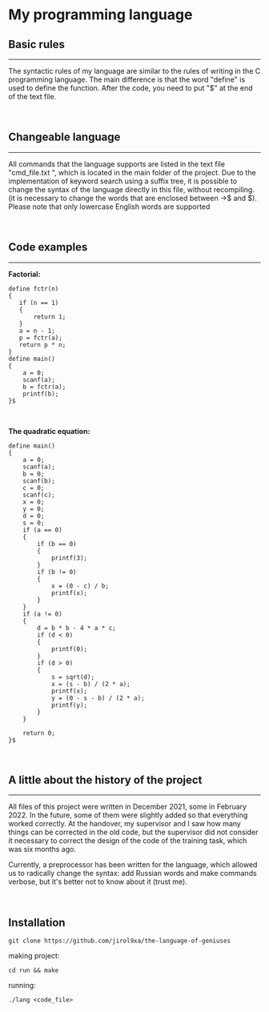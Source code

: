 # My programming language

## Basic rules
-------------------------------------------------
The syntactic rules of my language are similar to the rules of writing in the C programming language. 
The main difference is that the word "define" is used to define the function. After the code, you need to put "$" at the end of the text file.

</br>

## Changeable language
-------------------------------------------------
All commands that the language supports are listed in the text file "cmd_file.txt ", which is located in the main folder of the project. Due to the implementation of keyword search using a suffix tree, it is possible to change the syntax of the language directly in this file, without recompiling. (it is necessary to change the words that are enclosed between ->$ and $). Please note that only lowercase English words are supported

</br>

## Code examples
-------------------------------------------------
**Factorial:**

    define fctr(n)
    {
       if (n == 1)
       {
           return 1;
       }
       a = n - 1;
       p = fctr(a);
       return p * n;
    }
    define main()
    {
        a = 0;
        scanf(a);
        b = fctr(a);
        printf(b);
    }$

</br>

**The quadratic equation:**

    define main()
    {
        a = 0;
        scanf(a);
        b = 0;
        scanf(b);
        c = 0;
        scanf(c);
        x = 0;
        y = 0;
        d = 0;
        s = 0;    
        if (a == 0)
        {
            if (b == 0)
            {
                printf(3);
            }
            if (b != 0)
            {
                x = (0 - c) / b;
                printf(x);
            }
        }
        if (a != 0)
        {
            d = b * b - 4 * a * c;
            if (d < 0)
            {
                printf(0);
            }
            if (d > 0)
            {
                s = sqrt(d);
                x = (s - b) / (2 * a);
                printf(x);
                y = (0 - s - b) / (2 * a);
                printf(y);
            }
        }

        return 0;
    }$

</br>

## A little about the history of the project
-------------------------------------------------
All files of this project were written in December 2021, some in February 2022. In the future, some of them were slightly added so that everything worked correctly. At the handover, my supervisor and I saw how many things can be corrected in the old code, but the supervisor did not consider it necessary to correct the design of the code of the training task, which was six months ago.

Currently, a preprocessor has been written for the language, which allowed us to radically change the syntax: add Russian words and make commands verbose, but it's better not to know about it (trust me).

</br>

## Installation 

    git clone https://github.com/jirol9xa/the-language-of-geniuses

making project: 

    cd run && make

running: 

    ./lang <code_file>